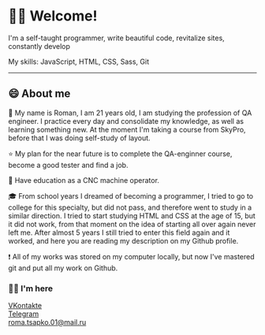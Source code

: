 # 🙋‍♂ Welcome!
I'm a self-taught programmer, write beautiful code, revitalize sites, constantly develop

My skills: JavaScript, HTML, CSS, Sass, Git
___

## 😄 About me

🚶 My name is Roman, I am 21 years old, I am studying the profession of QA engineer. I practice every day and consolidate my knowledge, as well as learning something new. At the moment I'm taking a course from SkyPro, before that I was doing self-study of layout.

⭐ My plan for the near future is to complete the QA-enginner course, become a good tester and find a job.

🌟 Have education as a CNC machine operator.

🎓 From school years I dreamed of becoming a programmer, I tried to go to college for this specialty, but did not pass, and therefore went to study in a similar direction. I tried to start studying HTML and CSS at the age of 15, but it did not work, from that moment on the idea of starting all over again never left me. After almost 5 years I still tried to enter this field again and it worked, and here you are reading my description on my Github profile.

❗ All of my works was stored on my computer locally, but now I've mastered git and put all my work on Github.

### 👋🏻 I'm here

[VKontakte](https://vk.com/romantsapko)<br>
[Telegram](t.me/Tvenchh)<br>
roma.tsapko.01@mail.ru
